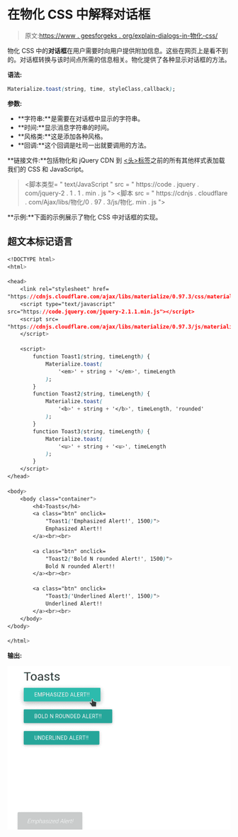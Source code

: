 # 在物化 CSS 中解释对话框

> 原文:[https://www . geesforgeks . org/explain-dialogs-in-物化-css/](https://www.geeksforgeeks.org/explain-dialogs-in-materialize-css/)

物化 CSS 中的**对话框**在用户需要时向用户提供附加信息。这些在网页上是看不到的。对话框转换与该时间点所需的信息相关。物化提供了各种显示对话框的方法。

**语法:**

```css
Materialize.toast(string, time, styleClass,callback);
```

**参数:**

*   **字符串:**是需要在对话框中显示的字符串。
*   **时间:**显示消息字符串的时间。
*   **风格类:**这是添加各种风格。
*   **回调:**这个回调是吐司一出就要调用的方法。

**链接文件:**包括物化和 jQuery CDN 到 [<头>标签](https://www.geeksforgeeks.org/html-head-tag/)之前的所有其他样式表加载我们的 CSS 和 JavaScript。

> <link rel="“stylesheet”" href="“https://cdnjs.cloudflare.com/ajax/libs/materialize/0.97.3/css/materialize.min.css”">
> <脚本类型= " text/JavaScript " src = " https://code . jquery . com/jquery-2 . 1 . 1 . min . js "></脚本>
> <脚本 src = " https://cdnjs . cloudflare . com/Ajax/libs/物化/0 . 97 . 3/js/物化. min . js "></脚本>

**示例:**下面的示例展示了物化 CSS 中对话框的实现。

## 超文本标记语言

```css
<!DOCTYPE html>
<html>

<head>
    <link rel="stylesheet" href=
"https://cdnjs.cloudflare.com/ajax/libs/materialize/0.97.3/css/materialize.min.css">
    <script type="text/javascript" 
src="https://code.jquery.com/jquery-2.1.1.min.js"></script>
    <script src=
"https://cdnjs.cloudflare.com/ajax/libs/materialize/0.97.3/js/materialize.min.js">
    </script>

    <script>
        function Toast1(string, timeLength) {
            Materialize.toast(
                '<em>' + string + '</em>', timeLength
            );
        }
        function Toast2(string, timeLength) {
            Materialize.toast(
                '<b>' + string + '</b>', timeLength, 'rounded'
            );
        }
        function Toast3(string, timeLength) {
            Materialize.toast(
                '<u>' + string + '<u>', timeLength
            );
        }
    </script>
</head>

<body>
    <body class="container">
        <h4>Toasts</h4>
        <a class="btn" onclick=
            "Toast1('Emphasized Alert!', 1500)">
            Emphasized Alert!!
        </a><br><br>

        <a class="btn" onclick=
            "Toast2('Bold N rounded Alert!', 1500)">
            Bold N rounded Alert!!
        </a><br><br>

        <a class="btn" onclick=
            "Toast3('Underlined Alert!', 1500)">
            Underlined Alert!!
        </a><br><br>
    </body>
</body>

</html>
```

**输出:**

![](img/a094743b2dff96c094d17fceda77d2cc.png)